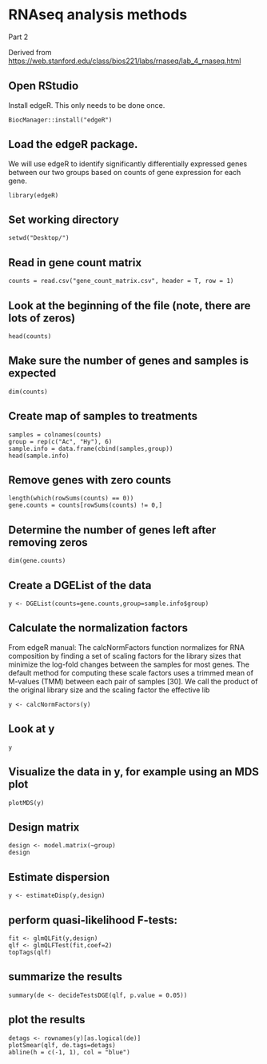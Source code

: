 # RNAseq analysis methods
Part 2

Derived from https://web.stanford.edu/class/bios221/labs/rnaseq/lab_4_rnaseq.html

## Open RStudio 
Install edgeR. This only needs to be done once. 
```
BiocManager::install("edgeR")
```

## Load the edgeR package. 
We will use edgeR to identify significantly differentially expressed genes between our two groups based on counts of gene expression for each gene. 
```
library(edgeR)
```

## Set working directory
```
setwd("Desktop/")
```

## Read in gene count matrix 
```
counts = read.csv("gene_count_matrix.csv", header = T, row = 1)
```

## Look at the beginning of the file (note, there are lots of zeros)
```
head(counts)
```

## Make sure the number of genes and samples is expected
```
dim(counts)
```

## Create map of samples to treatments 
```
samples = colnames(counts)
group = rep(c("Ac", "Hy"), 6)
sample.info = data.frame(cbind(samples,group))
head(sample.info)
```

## Remove genes with zero counts

```
length(which(rowSums(counts) == 0))
gene.counts = counts[rowSums(counts) != 0,]
```

## Determine the number of genes left after removing zeros
```
dim(gene.counts)
```

## Create a DGEList of the data
```
y <- DGEList(counts=gene.counts,group=sample.info$group)

```

## Calculate the normalization factors 
From edgeR manual: The calcNormFactors function normalizes for RNA composition by finding a set of scaling factors for the library sizes that minimize the log-fold changes between the samples for most genes. The default method for computing these scale factors uses a trimmed mean of M-values (TMM) between each pair of samples [30]. We call the product of the original library size and the scaling factor the effective lib

```
y <- calcNormFactors(y)
```

## Look at y
```
y
```

## Visualize the data in y, for example using an MDS plot
```
plotMDS(y)
```

## Design matrix
```
design <- model.matrix(~group)
design
```

## Estimate dispersion 
```
y <- estimateDisp(y,design)
```

## perform quasi-likelihood F-tests:
```
fit <- glmQLFit(y,design)
qlf <- glmQLFTest(fit,coef=2)
topTags(qlf)
```

## summarize the results
```
summary(de <- decideTestsDGE(qlf, p.value = 0.05))
```

## plot the results
```
detags <- rownames(y)[as.logical(de)]
plotSmear(qlf, de.tags=detags)
abline(h = c(-1, 1), col = "blue")
```
